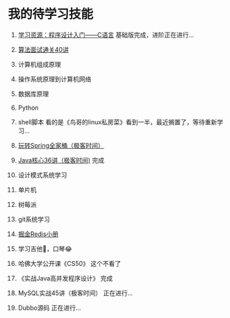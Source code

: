 # 我的待学习技能

1. [学习资源：程序设计入门——C语言](https://www.icourse163.org/course/0809ZJU007A-199001)  基础版完成，进阶正在进行...

2. [算法面试通关40讲](https://time.geekbang.org/course/intro/130)

3. 计算机组成原理

4. 操作系统原理到计算机网络

5. 数据库原理

6. Python

7. shell脚本 看的是《鸟哥的linux私房菜》看到一半，最近搁置了，等待重新学习...

8. [玩转Spring全家桶（极客时间）](https://time.geekbang.org/course/intro/156)

9. [Java核心36讲（极客时间)](https://time.geekbang.org/column/article/8053)  完成

10. 设计模式系统学习

11. 单片机

12. 树莓派

13. git系统学习

14. [掘金Redis小册](https://juejin.im/book/5afc2e5f6fb9a07a9b362527)
   
15. 学习吉他🎸，口琴😂

16. 哈佛大学公开课《CS50》 这个不看了

17. 《实战Java高并发程序设计》  完成

18. MySQL实战45讲（极客时间） 正在进行...

19. Dubbo源码 正在进行...
